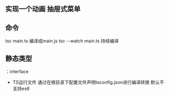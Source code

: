 ## 实现一个动画  抽屉式菜单





## 命令
  tsc main.ts 编译成main.js
  tsc --watch main.ts  持续编译


## 静态类型 
 ：interface

 - TS运行文件 通过在根目录下配置文件声明tsconfig.json进行编译转换
默认不支持es6
